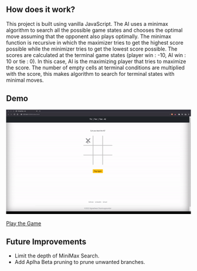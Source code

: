 ##  How does it work? 

This project is built using vanilla JavaScript. The AI uses a minimax algorithm to search all the possible game states and chooses the optimal move assuming that the opponent also plays optimally. The minimax function is recursive in which the maximizer tries to get the highest score possible while the minimizer tries to get the lowest score possible. The scores are calculated at the terminal game states (player win : -10, AI win : 10 or tie : 0). In this case, AI is the maximizing player that tries to maximize the score. The number of empty cells at terminal conditions are multiplied with the score, this makes algorithm to search for terminal states with minimal moves.

## Demo
<p align="center">
  <img src="/static/demo.gif" alt="animated" />
</p>

[Play the Game](https://iamvigneshwars.github.io/tic-tac-toe-ai/)

## Future Improvements

- Limit the depth of MiniMax Search.
- Add Aplha Beta pruning to prune unwanted branches.